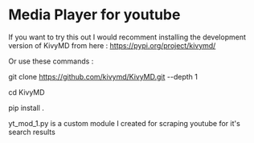 # Media Player for youtube

If you want to try this out I would recomment installing the development version of KivyMD from here :
https://pypi.org/project/kivymd/

Or use these commands :

git clone https://github.com/kivymd/KivyMD.git --depth 1

cd KivyMD

pip install .

yt_mod_1.py is a custom module I created for scraping youtube for it's search results 
